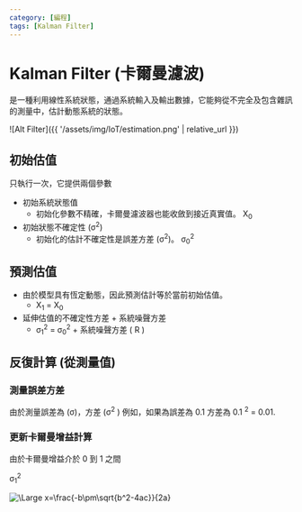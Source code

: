 ```yaml
---
category: [編程]
tags: [Kalman Filter]
---
```


# Kalman Filter (卡爾曼濾波)

是一種利用線性系統狀態，通過系統輸入及輸出數據，它能夠從不完全及包含雜訊的測量中，估計動態系統的狀態。

![Alt Filter]({{ '/assets/img/IoT/estimation.png' | relative_url }})

## 初始估值

只執行一次，它提供兩個參數
	
 - 初始系統狀態值
	 + 初始化參數不精確，卡爾曼濾波器也能收斂到接近真實值。  X<sub>0</sub>
 - 初始狀態不確定性 (σ<sup>2</sup>)
	 + 初始化的估計不確定性是誤差方差 (σ<sup>2</sup>)。  σ<sub>0</sub><sup>2</sup>
	
## 預測估值

 - 由於模型具有恆定動態，因此預測估計等於當前初始估值。
	 - X<sub>1</sub> = X<sub>0</sub>
 - 延伸估值的不確定性方差 + 系統噪聲方差
	 + σ<sub>1</sub><sup>2</sup> = σ<sub>0</sub><sup>2</sup> + 系統噪聲方差 ( R )
	 
## 反復計算 (從測量值)

### 測量誤差方差

由於測量誤差為 (σ)，方差 (σ<sup>2</sup> ) 例如，如果為誤差為 0.1 方差為 0.1 <sup>2</sup> = 0.01.
	
### 更新卡爾曼增益計算

由於卡爾曼增益介於 0 到 1 之間	

   σ<sub>1</sub><sup>2</sup> 
   
   
<img src="https://latex.codecogs.com/svg.latex?\Large&space;x=$\frac{\partial f}{\partial x}$" title="\Large x=\frac{-b\pm\sqrt{b^2-4ac}}{2a}" />   
	 




